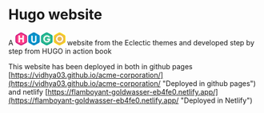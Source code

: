# Hugo website

A <img src="readme/hugo-logo-wide.svg" alt="hugo" width="100"/>  website from the Eclectic themes and developed step by step from HUGO in action book

This website has been deployed in both in github pages [https://vidhya03.github.io/acme-corporation/](https://vidhya03.github.io/acme-corporation/ "Deployed in github pages")  and netlify [https://flamboyant-goldwasser-eb4fe0.netlify.app/](https://flamboyant-goldwasser-eb4fe0.netlify.app/ "Deployed in Netlify")
